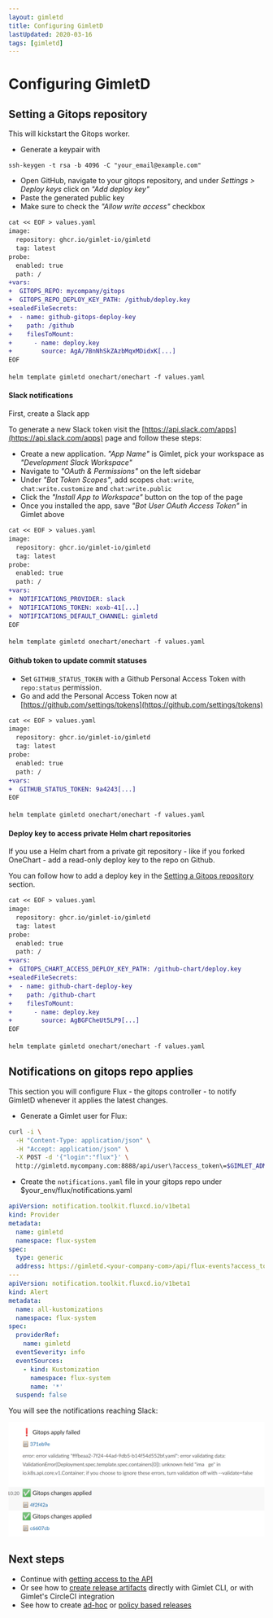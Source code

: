 ```yaml
---
layout: gimletd
title: Configuring GimletD
lastUpdated: 2020-03-16
tags: [gimletd]
---
```


# Configuring GimletD

## Setting a Gitops repository

This will kickstart the Gitops worker.

- Generate a keypair with 

```
ssh-keygen -t rsa -b 4096 -C "your_email@example.com"
``` 

- Open GitHub, navigate to your gitops repository, and under *Settings > Deploy keys* click on *"Add deploy key"*
- Paste the generated public key
- Make sure to check the *"Allow write access"* checkbox

```diff
cat << EOF > values.yaml
image:
  repository: ghcr.io/gimlet-io/gimletd
  tag: latest
probe:
  enabled: true
  path: /
+vars:
+  GITOPS_REPO: mycompany/gitops
+  GITOPS_REPO_DEPLOY_KEY_PATH: /github/deploy.key
+sealedFileSecrets:
+  - name: github-gitops-deploy-key
+    path: /github
+    filesToMount:
+      - name: deploy.key
+        source: AgA/7BnNhSkZAzbMqxMDidxK[...]
EOF

helm template gimletd onechart/onechart -f values.yaml
```

#### Slack notifications

First, create a Slack app

To generate a new Slack token visit the [https://api.slack.com/apps](https://api.slack.com/apps) page and follow these steps:

- Create a new application. *"App Name"* is Gimlet, pick your workspace as *"Development Slack Workspace"*
- Navigate to *"OAuth & Permissions"* on the left sidebar
- Under *"Bot Token Scopes"*, add scopes `chat:write`, `chat:write.customize` and `chat:write.public`
- Click the *"Install App to Workspace"* button on the top of the page
- Once you installed the app, save *"Bot User OAuth Access Token"* in Gimlet above


```diff
cat << EOF > values.yaml
image:
  repository: ghcr.io/gimlet-io/gimletd
  tag: latest
probe:
  enabled: true
  path: /
+vars:
+  NOTIFICATIONS_PROVIDER: slack
+  NOTIFICATIONS_TOKEN: xoxb-41[...]
+  NOTIFICATIONS_DEFAULT_CHANNEL: gimletd
EOF

helm template gimletd onechart/onechart -f values.yaml
```

#### Github token to update commit statuses

- Set `GITHUB_STATUS_TOKEN` with a Github Personal Access Token with `repo:status` permission.
- Go and add the Personal Access Token now at [https://github.com/settings/tokens](https://github.com/settings/tokens)

```diff
cat << EOF > values.yaml
image:
  repository: ghcr.io/gimlet-io/gimletd
  tag: latest
probe:
  enabled: true
  path: /
+vars:
+  GITHUB_STATUS_TOKEN: 9a4243[...]
EOF

helm template gimletd onechart/onechart -f values.yaml
```

#### Deploy key to access private Helm chart repositories

If you use a Helm chart from a private git repository - like if you forked OneChart - add a read-only deploy key to the repo on Github.

You can follow how to add a deploy key in the [Setting a Gitops repository](#setting-a-gitops-repository) section.

```diff
cat << EOF > values.yaml
image:
  repository: ghcr.io/gimlet-io/gimletd
  tag: latest
probe:
  enabled: true
  path: /
+vars:
+  GITOPS_CHART_ACCESS_DEPLOY_KEY_PATH: /github-chart/deploy.key
+sealedFileSecrets:
+  - name: github-chart-deploy-key
+    path: /github-chart
+    filesToMount:
+      - name: deploy.key
+        source: AgBGFCheUt5LP9[...]
EOF

helm template gimletd onechart/onechart -f values.yaml
```

## Notifications on gitops repo applies

This section you will configure Flux - the gitops controller - to notify GimletD whenever it applies the latest changes.

- Generate a Gimlet user for Flux:

```bash
curl -i \
  -H "Content-Type: application/json" \
  -H "Accept: application/json" \
  -X POST -d '{"login":"flux"}' \
  http://gimletd.mycompany.com:8888/api/user\?access_token\=$GIMLET_ADMIN_TOKEN
```

- Create the `notifications.yaml` file in your gitops repo under $your_env/flux/notifications.yaml

```yaml
apiVersion: notification.toolkit.fluxcd.io/v1beta1
kind: Provider
metadata:
  name: gimletd
  namespace: flux-system
spec:
  type: generic
  address: https://gimletd.<your-company-com>/api/flux-events?access_token=<token>
---
apiVersion: notification.toolkit.fluxcd.io/v1beta1
kind: Alert
metadata:
  name: all-kustomizations
  namespace: flux-system
spec:
  providerRef:
    name: gimletd
  eventSeverity: info
  eventSources:
    - kind: Kustomization
      namespace: flux-system
      name: '*'
  suspend: false
```

You will see the notifications reaching Slack:

![Notifications on gitops applies](https://raw.githubusercontent.com/gimlet-io/gimletd/tip/docs/notifs.png)

## Next steps

- Continue with [getting access to the API](/gimletd/api-access)
- Or see how to [create release artifacts](/gimletd/creating-artifacts) directly with Gimlet CLI, or with Gimlet's CircleCI integration
- See how to create [ad-hoc](/gimletd/on-demand-releases) or [policy based releases](/gimletd/policy-based-releases)
